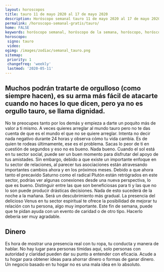 ```yaml
---
layout: horoscopos
title: tauro 11 de mayo 2020 al 17 de mayo 2020 
description: Horóscopo semanal tauro 11 de mayo 2020 al 17 de mayo 2020. Muchos podrán tratarte de orgulloso (como siempre hacen), es su arma más fácil de atacarte cuando no haces lo que dicen, pero ya no es orgullo tauro, se llama dignidad. 
permalink: /horoscopo-semanal-gratis/tauro/
home: FALSE
keywords: horóscopo semanal, horóscopo de la semana, horóscopo, horóscopo gratis,horóscopos, horóscopo esperanza gracia, horoscopos tauro la semana, horóscopos gratis, Tarot, Astrologia, Zodíaco, tauro, horoscopo gratis, semanal
horoscopo:
 signo: tauro
 video:  
ogimg: /images/zodiac/semanal_tauro.png
sitemap:
 priority: 1
 changefreq: 'weekly'
 lastmod: '2020-05-11'
---
```




## Muchos podrán tratarte de orgulloso (como siempre hacen), es su arma más fácil de atacarte cuando no haces lo que dicen, pero ya no es orgullo tauro, se llama dignidad. 

No te preocupes tanto por los demás y empieza a darte un poquito más de valor a ti mismo. A veces quieres arreglar al mundo tauro pero no te das cuenta de que es el mundo el que no se quiere arreglar. 
 Intenta no decir nada negativo durante 24 horas y observa cómo tu vida cambia. Es de quien te rodeas últimamente, ese es el problema. Sacas lo peor de ti en cuestión de segundos y eso no es bueno. Nada bueno.
Cuando el sol está en tu sector social, puede ser un buen momento para disfrutar del apoyo de tus amistades. Sin embargo, debido a que existe un importante enfoque en tu sector de relaciones, al parecer tus asociaciones están atravesando importantes cambios ahora y en los próximos meses. 
  Debido a que ahora tanto el precavido Saturno como el radical Plutón están retrógrados en este sector, podrías ver algunas conexiones desde una nueva perspectiva, lo que es bueno. Distinguir entre las que son beneficiosas para ti y las que no lo son puede producir drásticas decisiones. Nada de esto sucederá de la noche a la mañana. Será un descubrimiento más gradual. 
  La presencia del delicioso Venus en tu sector espiritual te ofrece la posibilidad de mejorar tu relación con tu persona, algo muy importante. Este fin de semana, puede que te pidan ayuda con un evento de caridad o de otro tipo. Hacerlo debería ser muy agradable.      

## Dinero

Es hora de mostrar una presencia real con tu ropa, tu conducta y manera de hablar. No hay lugar para personas tímidas aquí, solo personas con autoridad y claridad pueden dar su punto a entender con eficacia. Acude a tu hogar para obtener ideas para ahorrar dinero o formas de ganar dinero. Un negocio basado en tu hogar no es una mala idea en lo absoluto.